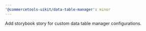 ```yaml
---
'@commercetools-uikit/data-table-manager': minor
---
```


Add storybook story for custom data table manager configurations.
